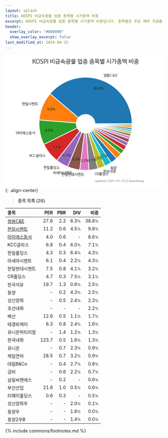 ```yaml
---
layout: splash
title: KOSPI 비금속광물 업종 종목별 시가총액 비중
excerpt: KOSPI 비금속광물 업종 종목별 시가총액 비중입니다. 종목별로 주요 재무 지표를 함께 표시합니다.
header:
  overlay_color: "#800000"
  show_overlay_excerpt: false
last_modified_at: 2024-04-25
---
```



![KOSPI 비금속광물 업종 종목별 시가총액 비중](/stats/sector/images/kospi_업종_비금속광물_종목.png){: .align-center}


> **종목 목록 (26)**<a id="list"></a>

| **종목** | **PER** | **PBR** | **DIV** | **비중** |
| :------- | ------: | ------: | ------: | -------: |
| [쌍용C&E](/003410/) | 27.6 | 2.2 | 6.3<small>%</small> | 38.8<small>%</small> |
| [한일시멘트](/300720/) | 11.2 | 0.6 | 4.5<small>%</small> | 9.8<small>%</small> |
| [아이에스동서](/010780/) | 4.0 | 0.6 | - | 8.6<small>%</small> |
| KCC글라스 | 6.8 | 0.4 | 6.0<small>%</small> | 7.1<small>%</small> |
| 한일홀딩스 | 4.3 | 0.3 | 6.4<small>%</small> | 4.3<small>%</small> |
| 아세아시멘트 | 6.1 | 0.4 | 2.2<small>%</small> | 4.3<small>%</small> |
| 한일현대시멘트 | 7.5 | 0.8 | 4.1<small>%</small> | 3.2<small>%</small> |
| CR홀딩스 | 4.7 | 0.3 | 7.5<small>%</small> | 3.1<small>%</small> |
| 한국석유 | 19.7 | 1.3 | 0.6<small>%</small> | 2.5<small>%</small> |
| 동양 | - | 0.2 | 4.3<small>%</small> | 2.5<small>%</small> |
| 성신양회 | - | 0.5 | 2.4<small>%</small> | 2.3<small>%</small> |
| 조선내화 | - | - | - | 2.2<small>%</small> |
| 벽산 | 12.6 | 0.5 | 1.1<small>%</small> | 1.7<small>%</small> |
| 태경비케이 | 6.3 | 0.8 | 2.4<small>%</small> | 1.6<small>%</small> |
| 유니온머티리얼 | - | 1.4 | 1.2<small>%</small> | 1.3<small>%</small> |
| 한국내화 | 123.7 | 0.5 | 1.6<small>%</small> | 1.3<small>%</small> |
| 유니온 | - | 0.7 | 2.3<small>%</small> | 0.9<small>%</small> |
| 제일연마 | 28.5 | 0.7 | 3.2<small>%</small> | 0.9<small>%</small> |
| 대림B&Co | - | 0.4 | 2.7<small>%</small> | 0.8<small>%</small> |
| 금비 | - | 0.6 | 2.2<small>%</small> | 0.7<small>%</small> |
| 삼일씨엔에스 | - | 0.2 | - | 0.6<small>%</small> |
| 부산산업 | 21.6 | 1.0 | 0.5<small>%</small> | 0.6<small>%</small> |
| 티웨이홀딩스 | 0.6 | 0.3 | - | 0.5<small>%</small> |
| 성신양회우 | - | - | 2.0<small>%</small> | 0.1<small>%</small> |
| 동양우 | - | - | 1.6<small>%</small> | 0.0<small>%</small> |
| 동양2우B | - | - | 1.4<small>%</small> | 0.0<small>%</small> |

{% include commons/footnotes.md %}